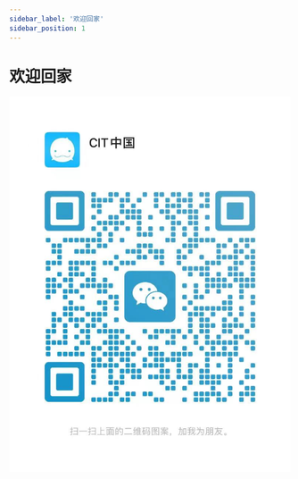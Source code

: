 ```yaml
---
sidebar_label: '欢迎回家'
sidebar_position: 1
---
```

# 欢迎回家

![](https://raw.githubusercontent.com/mouuii/picture/master/20230429100050.png)
